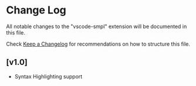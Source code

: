 # Change Log

All notable changes to the "vscode-smpl" extension will be documented in this file.

Check [Keep a Changelog](http://keepachangelog.com/) for recommendations on how to structure this file.

## [v1.0]

- Syntax Highlighting support